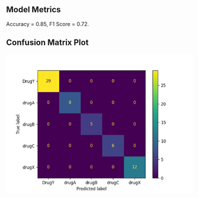## Model Metrics

Accuracy = 0.85, F1 Score = 0.72.
## Confusion Matrix Plot
![Confusion Matrix](./Results/model_results.png)
